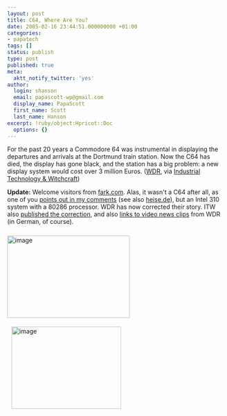 ```yaml
---
layout: post
title: C64, Where Are You?
date: 2005-02-16 23:44:51.000000000 +01:00
categories:
- papatech
tags: []
status: publish
type: post
published: true
meta:
  aktt_notify_twitter: 'yes'
author:
  login: shanson
  email: papascott-wp@gmail.com
  display_name: PapaScott
  first_name: Scott
  last_name: Hanson
excerpt: !ruby/object:Hpricot::Doc
  options: {}
---
```

<p>For the past 20 years a Commodore 64 was instrumental in displaying the departures and arrivals at the Dortmund train station. Now the C64 has died, the display has gone black, and the station has a big problem: a new display system would cost over 3 million Euros. (<a href="http://www.wdr.de/themen/computer/1/commodore64/">WDR</a>, via <a title="Industrial Technology & Witchcraft - das Weblog von TextLab" href="http://www.industrial-technology-and-witchcraft.de/index.php/ITW/13695/">Industrial Technology & Witchcraft</a>)</p>
<p><strong>Update:</strong> Welcome visitors from <a href="http://forums.fark.com/cgi/fark/comments.pl?IDLink=1361548">fark.com</a>. Alas, it wasn't a C64 after all, as one of you <a href="http://www.papascott.de/archives/2005/02/16/c64-where-are-you/#c1837">points out in my comments</a> (see also <a href="http://www.heise.de/newsticker/meldung/56509">heise.de</a>), but an Intel 310 system with a 80286 processor. WDR has now corrected their story. ITW also <a href="http://www.industrial-technology-and-witchcraft.de/index.php/ITW/13706/">published the correction</a>, and also <a href="http://www.industrial-technology-and-witchcraft.de/index.php/ITW/13713/">links to video news clips</a> from WDR (in German, of course).</p>
<p><img src="http://www.papascott.de/wordpress/wp-content/uploads/2005/02/c64dortmund.jpg" vspace="10" border="0" alt="image" width="283" height="190" /><img src="http://www.papascott.de/wordpress/wp-content/uploads/2005/02/c64dortmund2.jpg" hspace="10" vspace="10" border="0" alt="image" width="253" height="190" /></p>
